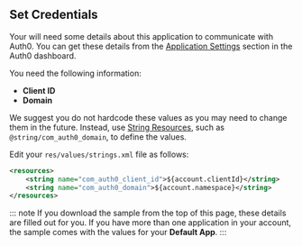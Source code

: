 ## Set Credentials

Your will need some details about this application to communicate with Auth0. You can get these details from the [Application Settings](${manage_url}/#/applications/${account.clientId}/settings) section in the Auth0 dashboard.

You need the following information: 
* **Client ID**
* **Domain**

We suggest you do not hardcode these values as you may need to change them in the future. Instead, use [String Resources](https://developer.android.com/guide/topics/resources/string-resource.html), such as `@string/com_auth0_domain`, to define the values. 

Edit your `res/values/strings.xml` file as follows:

```xml
<resources>
    <string name="com_auth0_client_id">${account.clientId}</string>
    <string name="com_auth0_domain">${account.namespace}</string>
</resources>
```

::: note
If you download the sample from the top of this page, these details are filled out for you. If you have more than one application in your account, the sample comes with the values for your **Default App**.
:::
